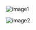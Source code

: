![image1](https://postfiles.pstatic.net/MjAyMDAyMTJfNDEg/MDAxNTgxNDQxMjg0NTEz.43pVt-eCDx_oBWZZ3RdVXNhFvYgxpNtiWAhfoJg6QwAg.5eIvlP9j_qw24Y3-P7F5f_-65wW-Q-n0DXdhbZdB0gcg.PNG.sooftware/image.png?type=w773)  
  
![image2](https://postfiles.pstatic.net/MjAyMDAyMTJfMTU4/MDAxNTgxNDQxMzAwNTU3.WgXr2MYn3Xw6XJE7Iqgljv0CbH1I9rt_dzB6X9eIBPAg.b3r6dT8hXFoBIwX3aUZ31BdHVMZkTibivEzgQ8hKR04g.PNG.sooftware/image.png?type=w773)

